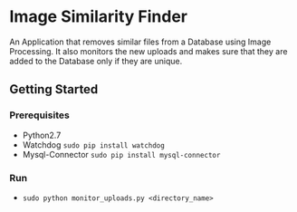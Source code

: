 # Image Similarity Finder
An Application that removes similar files from a Database using Image Processing. It also monitors the new uploads and makes sure that they are added to the Database only if they are unique.

## Getting Started

### Prerequisites
* Python2.7
* Watchdog
```sudo pip install watchdog```
* Mysql-Connector
```sudo pip install mysql-connector```
### Run
* ```sudo python monitor_uploads.py <directory_name>```



